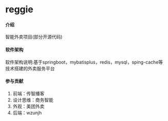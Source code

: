 # reggie

#### 介绍
智能外卖项目(部分开源代码)

#### 软件架构
软件架构说明:基于springboot，mybatisplus，redis，mysql，sping-cache等技术搭建的外卖服务平台

#### 参与贡献

1.  前端：传智播客
2.  设计思维：商务智能
3.  外观：美团外卖
4.  后端：wzunjh
